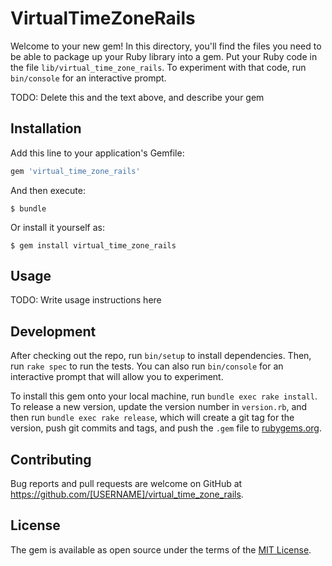 # VirtualTimeZoneRails

Welcome to your new gem! In this directory, you'll find the files you need to be able to package up your Ruby library into a gem. Put your Ruby code in the file `lib/virtual_time_zone_rails`. To experiment with that code, run `bin/console` for an interactive prompt.

TODO: Delete this and the text above, and describe your gem

## Installation

Add this line to your application's Gemfile:

```ruby
gem 'virtual_time_zone_rails'
```

And then execute:

    $ bundle

Or install it yourself as:

    $ gem install virtual_time_zone_rails

## Usage

TODO: Write usage instructions here

## Development

After checking out the repo, run `bin/setup` to install dependencies. Then, run `rake spec` to run the tests. You can also run `bin/console` for an interactive prompt that will allow you to experiment.

To install this gem onto your local machine, run `bundle exec rake install`. To release a new version, update the version number in `version.rb`, and then run `bundle exec rake release`, which will create a git tag for the version, push git commits and tags, and push the `.gem` file to [rubygems.org](https://rubygems.org).

## Contributing

Bug reports and pull requests are welcome on GitHub at https://github.com/[USERNAME]/virtual_time_zone_rails.

## License

The gem is available as open source under the terms of the [MIT License](https://opensource.org/licenses/MIT).
